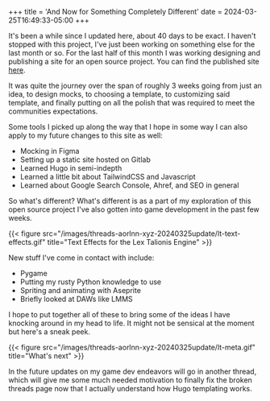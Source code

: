 +++
title = 'And Now for Something Completely Different'
date = 2024-03-25T16:49:33-05:00
+++

It's been a while since I updated here, about 40 days to be exact. I haven't stopped with this project, I've just been working on something else for the last month or so. For the last half of this month I was working designing and publishing a site for an open source project. You can find the published site [here](https://lex-talionis.net).

It was quite the journey over the span of roughly 3 weeks going from just an idea, to design mocks, to choosing a template, to customizing said template, and finally putting on all the polish that was required to meet the communities expectations.

Some tools I picked up along the way that I hope in some way I can also apply to my future changes to this site as well:

- Mocking in Figma
- Setting up a static site hosted on Gitlab
- Learned Hugo in semi-indepth
- Learned a little bit about TailwindCSS and Javascript
- Learned about Google Search Console, Ahref, and SEO in general

So what's different? What's different is as a part of my exploration of this open source project I've also gotten into game development in the past few weeks.

{{< figure src="/images/threads-aorlnn-xyz-20240325update/lt-text-effects.gif" title="Text Effects for the Lex Talionis Engine" >}}

New stuff I've come in contact with include:

- Pygame
- Putting my rusty Python knowledge to use
- Spriting and animating with Aseprite
- Briefly looked at DAWs like LMMS

I hope to put together all of these to bring some of the ideas I have knocking around in my head to life. It might not be sensical at the moment but here's a sneak peek.

{{< figure src="/images/threads-aorlnn-xyz-20240325update/lt-meta.gif" title="What's next" >}}

In the future updates on my game dev endeavors will go in another thread, which will give me some much needed motivation to finally fix the broken threads page now that I actually understand how Hugo templating works.
